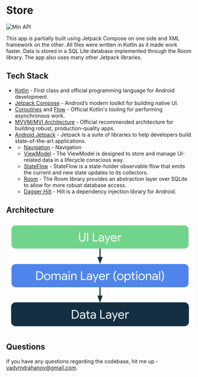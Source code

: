 # Store

![Min API](https://img.shields.io/badge/API-24%2B-orange.svg?style=flat)

This app is partially built using Jetpack Compose on one side and XML framework on the other.
All files were written in Kotlin as it made work faster.
Data is stored in a SQL Lite database implemented through the Room library.
The app also uses many other Jetpack libraries.

## Tech Stack
- [Kotlin](https://kotlinlang.org/) - First class and official programming language for Android development.
- [Jetpack Compose](https://developer.android.com/jetpack/compose) - Android’s modern toolkit for building native UI.
- [Coroutines](https://kotlinlang.org/docs/reference/coroutines-overview.html) and [Flow](https://kotlinlang.org/docs/reference/coroutines/flow.html#asynchronous-flow) - Official Kotlin's tooling for performing asynchronous work.
- [MVVM/MVI Architecture](https://developer.android.com/jetpack/guide) - Official recommended architecture for building robust, production-quality apps.
- [Android Jetpack](https://developer.android.com/jetpack) - Jetpack is a suite of libraries to help developers build state-of-the-art applications.
- 
    - [Navigation](https://developer.android.com/guide/navigation) - Navigation
    - [ViewModel](https://developer.android.com/topic/libraries/architecture/viewmodel) - The ViewModel is designed to store and manage UI-related data in a lifecycle conscious way.
    - [StateFlow](https://developer.android.com/kotlin/flow/stateflow-and-sharedflow#stateflow) - StateFlow is a state-holder observable flow that emits the current and new state updates to its collectors.
    - [Room](https://developer.android.com/topic/libraries/architecture/room) - The Room library provides an abstraction layer over SQLite to allow for more robust database access.
    - [Dagger Hilt](https://developer.android.com/training/dependency-injection/hilt-android) - Hilt is a dependency injection library for Android.

## Architecture

![architecture](/media/arch.png)

## Questions

If you have any questions regarding the codebase, hit me up - vadymdrahanov@gmail.com.
